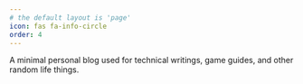 ```yaml
---
# the default layout is 'page'
icon: fas fa-info-circle
order: 4
---
```


A minimal personal blog used for technical writings, game guides, and other random life things.
